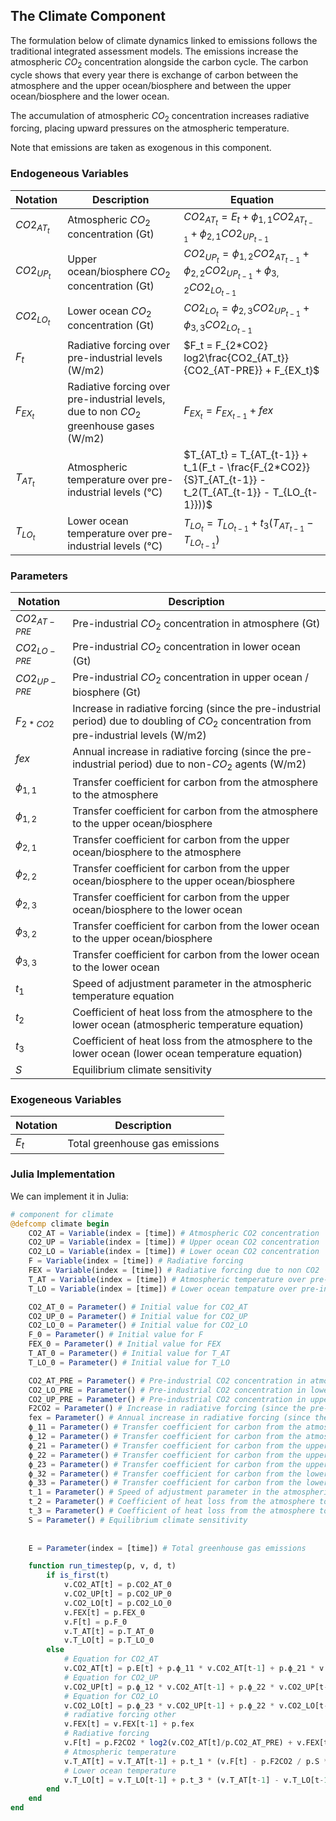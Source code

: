 
## The Climate Component

The formulation below of climate dynamics linked to emissions follows the traditional integrated assessment models. 
The emissions increase the atmospheric $CO_2$ concentration alongside the carbon cycle. The carbon cycle shows that every year there is exchange of carbon between the atmosphere and the upper ocean/biosphere and between the upper ocean/biosphere and the lower ocean. 

The accumulation of atmospheric $CO_2$ concentration increases radiative forcing, placing upward pressures on the atmospheric temperature.

Note that emissions are taken as exogenous in this component. 

### Endogeneous Variables

| Notation      | Description | Equation | 
| ----------- | ----------- |----------- |
| $CO2_{AT_t}$  | Atmospheric $CO_2$ concentration (Gt) | $CO2_{AT_t} = E_t + \phi_{1,1}CO2_{AT_{t-1}} + \phi_{2,1} CO2_{UP_{t-1}}$ |
| $CO2_{UP_t}$  |  Upper ocean/biosphere $CO_2$ concentration (Gt)  | $CO2_{UP_t} = \phi_{1,2}CO2_{AT_{t-1}}+\phi_{2,2}CO2_{UP_{t-1}} + \phi_{3,2}CO2_{LO_{t-1}}$ |
| $CO2_{LO_t}$  |   Lower ocean $CO_2$ concentration (Gt)   | $CO2_{LO_t} = \phi_{2,3}CO2_{UP_{t-1}} + \phi_{3,3}CO2_{LO_{t-1}}$ |
| $F_t$  |  Radiative forcing over pre-industrial levels (W/m2)  | $F_t = F_{2*CO2} log2\frac{CO2_{AT_t}}{CO2_{AT-PRE}} + F_{EX_t}$ |
| $F_{EX_t}$  |  Radiative forcing over pre-industrial levels, due to non $CO_2$ greenhouse gases (W/m2)  | $F_{EX_t} = F_{EX_{t-1}} + fex$ |
| $T_{AT_t}$  |  Atmospheric temperature over pre-industrial levels (°C)  | $T_{AT_t} = T_{AT_{t-1}} + t_1(F_t - \frac{F_{2*CO2}}{S}T_{AT_{t-1}} - t_2(T_{AT_{t-1}} - T_{LO_{t-1}}))$ |
| $T_{LO_t}$  |  Lower ocean temperature over pre-industrial levels (°C)  | $T_{LO_t} = T_{LO_{t-1}} + t_3(T_{AT_{t-1}} - T_{LO_{t-1}})$ |


### Parameters
| Notation      | Description |  
| ----------- | ----------- |
| $CO2_{AT-PRE}$  | Pre-industrial $CO_2$ concentration in atmosphere (Gt)  | 
| $CO2_{LO-PRE}$  | Pre-industrial $CO_2$ concentration in lower ocean (Gt)  | 
| $CO2_{UP-PRE}$  | Pre-industrial $CO_2$ concentration in upper ocean / biosphere (Gt)  | 
| $F_{2*CO2}$  | Increase in radiative forcing (since the pre-industrial period) due to doubling of $CO_2$ concentration from pre-industrial levels (W/m2) | 
| $fex$  | Annual increase in radiative forcing (since the pre-industrial period) due to non-$CO_2$ agents (W/m2)  | 
| $\phi_{1,1}$  | Transfer coefficient for carbon from the atmosphere to the atmosphere  | 
| $\phi_{1,2}$  | Transfer coefficient for carbon from the atmosphere to the upper ocean/biosphere  | 
| $\phi_{2,1}$  | Transfer coefficient for carbon from the upper ocean/biosphere to the atmosphere  | 
| $\phi_{2,2}$  | Transfer coefficient for carbon from the upper ocean/biosphere to the upper ocean/biosphere  | 
| $\phi_{2,3}$  | Transfer coefficient for carbon from the upper ocean/biosphere to the lower ocean  | 
| $\phi_{3,2}$  | Transfer coefficient for carbon from the lower ocean to the upper ocean/biosphere  | 
| $\phi_{3,3}$  | Transfer coefficient for carbon from the lower ocean to the lower ocean  | 
| $t_1$  | Speed of adjustment parameter in the atmospheric temperature equation | 
| $t_2$  | Coefficient of heat loss from the atmosphere to the lower ocean (atmospheric temperature equation) | 
| $t_3$  | Coefficient of heat loss from the atmosphere to the lower ocean (lower ocean temperature equation) | 
| $S$  | Equilibrium climate sensitivity | 

### Exogeneous Variables
| Notation      | Description |  
| ----------- | ----------- |
| $E_t$  |  Total greenhouse gas emissions  | 

### Julia Implementation 

We can implement it in Julia:
```julia
# component for climate 
@defcomp climate begin
    CO2_AT = Variable(index = [time]) # Atmospheric CO2 concentration 
    CO2_UP = Variable(index = [time]) # Upper ocean CO2 concentration 
    CO2_LO = Variable(index = [time]) # Lower ocean CO2 concentration 
    F = Variable(index = [time]) # Radiative forcing 
    FEX = Variable(index = [time]) # Radiative forcing due to non CO2 
    T_AT = Variable(index = [time]) # Atmospheric temperature over pre-industrial levels 
    T_LO = Variable(index = [time]) # Lower ocean tempature over pre-industrial levels 

    CO2_AT_0 = Parameter() # Initial value for CO2_AT
    CO2_UP_0 = Parameter() # Initial value for CO2_UP
    CO2_LO_0 = Parameter() # Initial value for CO2_LO
    F_0 = Parameter() # Initial value for F
    FEX_0 = Parameter() # Initial value for FEX
    T_AT_0 = Parameter() # Initial value for T_AT
    T_LO_0 = Parameter() # Initial value for T_LO

    CO2_AT_PRE = Parameter() # Pre-industrial CO2 concentration in atmosphere 
    CO2_LO_PRE = Parameter() # Pre-industrial CO2 concentration in lower ocean 
    CO2_UP_PRE = Parameter() # Pre-industrial CO2 concentration in upper ocean 
    F2CO2 = Parameter() # Increase in radiative forcing (since the pre-industrial period) due to doubling of CO2
    fex = Parameter() # Annual increase in radiative forcing (since the pre-industrial level)
    ϕ_11 = Parameter() # Transfer coefficient for carbon from the atmosphere to the atmosphere
    ϕ_12 = Parameter() # Transfer coefficient for carbon from the atmosphere to the upper ocean/biosphere
    ϕ_21 = Parameter() # Transfer coefficient for carbon from the upper ocean/biosphere to the atmosphere
    ϕ_22 = Parameter() # Transfer coefficient for carbon from the upper ocean/biosphere to the upper ocean/biosphere
    ϕ_23 = Parameter() # Transfer coefficient for carbon from the upper ocean/biosphere to the lower ocean
    ϕ_32 = Parameter() # Transfer coefficient for carbon from the lower ocean to the upper ocean/biosphere
    ϕ_33 = Parameter() # Transfer coefficient for carbon from the lower ocean to the lower ocean
    t_1 = Parameter() # Speed of adjustment parameter in the atmospheric temperature equation
    t_2 = Parameter() # Coefficient of heat loss from the atmosphere to the lower ocean (atmospheric temperature equation)
    t_3 = Parameter() # Coefficient of heat loss from the atmosphere to the lower ocean (lower ocean temperature equation)
    S = Parameter() # Equilibrium climate sensitivity 
    
    
    E = Parameter(index = [time]) # Total greenhouse gas emissions

    function run_timestep(p, v, d, t)
        if is_first(t)
            v.CO2_AT[t] = p.CO2_AT_0
            v.CO2_UP[t] = p.CO2_UP_0
            v.CO2_LO[t] = p.CO2_LO_0
            v.FEX[t] = p.FEX_0
            v.F[t] = p.F_0
            v.T_AT[t] = p.T_AT_0
            v.T_LO[t] = p.T_LO_0
        else
            # Equation for CO2_AT
            v.CO2_AT[t] = p.E[t] + p.ϕ_11 * v.CO2_AT[t-1] + p.ϕ_21 * v.CO2_UP[t-1]
            # Equation for CO2_UP 
            v.CO2_UP[t] = p.ϕ_12 * v.CO2_AT[t-1] + p.ϕ_22 * v.CO2_UP[t-1] + p.ϕ_32 * v.CO2_LO[t-1]
            # Equation for CO2_LO 
            v.CO2_LO[t] = p.ϕ_23 * v.CO2_UP[t-1] + p.ϕ_22 * v.CO2_LO[t-1]
            # radiative forcing other 
            v.FEX[t] = v.FEX[t-1] + p.fex 
            # Radiative forcing 
            v.F[t] = p.F2CO2 * log2(v.CO2_AT[t]/p.CO2_AT_PRE) + v.FEX[t]
            # Atmospheric temperature 
            v.T_AT[t] = v.T_AT[t-1] + p.t_1 * (v.F[t] - p.F2CO2 / p.S * v.T_AT[t-1] - p.t_2 * (v.T_AT[t-1] - v.T_LO[t-1]))
            # Lower ocean temperature
            v.T_LO[t] = v.T_LO[t-1] + p.t_3 * (v.T_AT[t-1] - v.T_LO[t-1])
        end
    end
end

```